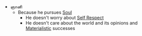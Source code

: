 - ஞானி
    - Because he pursues [Soul]()
        - He doesn't worry about [Self Respect]()
        - He doesn't care about the world and its opinions and [Materialistic]() successes
